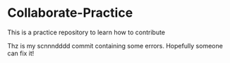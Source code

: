 # Collaborate-Practice
This is a practice repository to learn how to contribute

Thz is my scnnndddd commit containing some errors. Hopefully someone can fix it!
